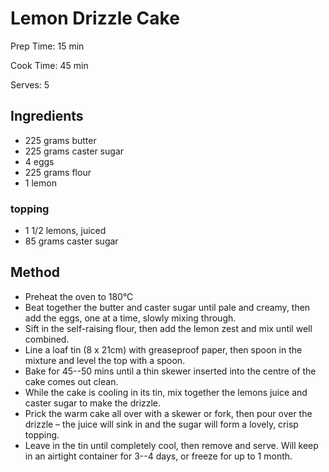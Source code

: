 # Lemon Drizzle Cake

Prep Time: 15 min

Cook Time: 45 min

Serves: 5
## Ingredients
* 225 grams butter
* 225 grams caster sugar
* 4 eggs
* 225 grams flour
* 1 lemon

### topping
* 1 1/2 lemons, juiced
* 85 grams caster sugar


## Method
* Preheat the oven to 180°C
* Beat together the butter and caster sugar until pale and creamy, then add the eggs, one at a time, slowly mixing through.
* Sift in the self-raising flour, then add the lemon zest and mix until well combined.
* Line a loaf tin (8 x 21cm) with greaseproof paper, then spoon in the mixture and level the top with a spoon.
* Bake for 45--50 mins until a thin skewer inserted into the centre of the cake comes out clean.
* While the cake is cooling in its tin, mix together the lemons juice and caster sugar to make the drizzle.
* Prick the warm cake all over with a skewer or fork, then pour over the drizzle – the juice will sink in and the sugar will form a lovely, crisp topping.
* Leave in the tin until completely cool, then remove and serve. Will keep in an airtight container for 3--4 days, or freeze for up to 1 month.
